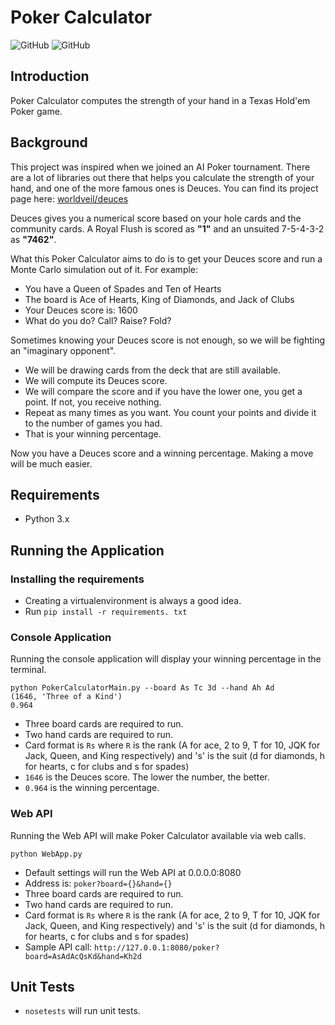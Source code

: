 # Poker Calculator  
![GitHub](https://img.shields.io/github/license/mashape/apistatus.svg) 
![GitHub](https://img.shields.io/badge/python-3.x-blue) 

## Introduction
Poker Calculator computes the strength of your hand in a Texas Hold'em Poker game.

## Background
This project was inspired when we joined an AI Poker tournament. There are a lot of libraries out there that helps you calculate the strength of your hand, and one of the more famous ones is Deuces. You can find its project page here: [worldveil/deuces](https://github.com/worldveil/deuces)

Deuces gives you a numerical score based on your hole cards and the community cards. A Royal Flush is scored as **"1"** and an unsuited 7-5-4-3-2 as **"7462"**.  

What this Poker Calculator aims to do is to get your Deuces score and run a Monte Carlo simulation out of it. For example: 
  * You have a Queen of Spades and Ten of Hearts
  * The board is Ace of Hearts, King of Diamonds, and Jack of Clubs
  * Your Deuces score is: 1600
  * What do you do? Call? Raise? Fold?

Sometimes knowing your Deuces score is not enough, so we will be fighting an "imaginary opponent".
  * We will be drawing cards from the deck that are still available. 
  * We will compute its Deuces score.
  * We will compare the score and if you have the lower one, you get a point. If not, you receive nothing.
  * Repeat as many times as you want. You count your points and divide it to the number of games you had. 
  * That is your winning percentage. 

Now you have a Deuces score and a winning percentage. Making a move will be much easier.

## Requirements
  * Python 3.x

## Running the Application

### Installing the requirements
  * Creating a virtualenvironment is always a good idea.
  * Run `pip install -r requirements. txt`

### Console Application
Running the console application will display your winning percentage in the terminal.
```
python PokerCalculatorMain.py --board As Tc 3d --hand Ah Ad
(1646, 'Three of a Kind')
0.964
```
  * Three board cards are required to run.
  * Two hand cards are required to run.
  * Card format is `Rs` where `R` is the rank (A for ace, 2 to 9, T for 10, JQK for Jack, Queen, and King respectively) and 's' is the suit (d for diamonds, h for hearts, c for clubs and s for spades)
  * `1646` is the Deuces score. The lower the number, the better.
  * `0.964` is the winning percentage.

### Web API
Running the Web API will make Poker Calculator available via web calls.
```
python WebApp.py
```
  * Default settings will run the Web API at 0.0.0.0:8080
  * Address is: `poker?board={}&hand={}`
  * Three board cards are required to run.
  * Two hand cards are required to run.
  * Card format is `Rs` where `R` is the rank (A for ace, 2 to 9, T for 10, JQK for Jack, Queen, and King respectively) and 's' is the suit (d for diamonds, h for hearts, c for clubs and s for spades)
  * Sample API call: `http://127.0.0.1:8080/poker?board=AsAdAcQsKd&hand=Kh2d`
  
## Unit Tests
  * `nosetests` will run unit tests.